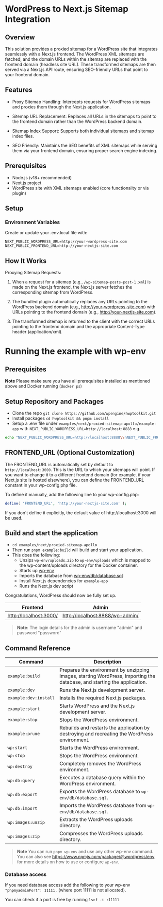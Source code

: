 # WordPress to Next.js Sitemap Integration
## Overview
This solution provides a proxied sitemap for a WordPress site that integrates seamlessly with a Next.js frontend. The WordPress XML sitemaps are fetched, and the domain URLs within the sitemap are replaced with the frontend domain (headless site URL). These transformed sitemaps are then served via a Next.js API route, ensuring SEO-friendly URLs that point to your frontend domain.


## Features

* Proxy Sitemap Handling: Intercepts requests for WordPress sitemaps and proxies them through the Next.js application.

* Sitemap URL Replacement: Replaces all URLs in the sitemaps to point to the frontend domain rather than the WordPress backend domain.

* Sitemap Index Support: Supports both individual sitemaps and sitemap index files.

* SEO Friendly: Maintains the SEO benefits of XML sitemaps while serving them via your frontend domain, ensuring proper search engine indexing.

## Prerequisites

* Node.js (v18+ recommended)
* Next.js project
* WordPress site with XML sitemaps enabled (core functionality or via plugin)

## Setup

### Environment Variables

Create or update your .env.local file with:
```
NEXT_PUBLIC_WORDPRESS_URL=http://your-wordpress-site.com
NEXT_PUBLIC_FRONTEND_URL=http://your-nextjs-site.com
```

## How It Works

Proxying Sitemap Requests:

1. When a request for a sitemap (e.g., `/wp-sitemap-posts-post-1.xml`) is made on the Next.js frontend, the Next.js server fetches the corresponding sitemap from WordPress.

2. The bundled plugin automatically replaces any URLs pointing to the WordPress backend domain (e.g., http://your-wordpress-site.com) with URLs pointing to the frontend domain (e.g., http://your-nextjs-site.com).

3. The transformed sitemap is returned to the client with the correct URLs pointing to the frontend domain and the appropriate Content-Type header (application/xml).

# Running the example with wp-env

## Prerequisites

**Note** Please make sure you have all prerequisites installed as mentioned above and Docker running (`docker ps`)

## Setup Repository and Packages

- Clone the repo `git clone https://github.com/wpengine/hwptoolkit.git`
- Install packages `cd hwptoolkit && pnpm install`
- Setup a .env file under `examples/next/proxied-sitemap-apollo/example-app` with `NEXT_PUBLIC_WORDPRESS_URL=http://localhost:8888`
e.g.

```bash
echo "NEXT_PUBLIC_WORDPRESS_URL=http://localhost:8888\\nNEXT_PUBLIC_FRONTEND_URL=http://localhost:3000" > examples/next/proxied-sitemap-apollo/example-app/.env
```

## FRONTEND_URL (Optional Customization)
The FRONTEND_URL is automatically set by default to `http://localhost:3000`. This is the URL to which your sitemaps will point. If you want to change it to a different frontend domain (for example, if your Next.js site is hosted elsewhere), you can define the FRONTEND_URL constant in your wp-config.php file.

To define it manually, add the following line to your wp-config.php:

```php
define( 'FRONTEND_URL', 'http://your-nextjs-site.com' );
```
If you don't define it explicitly, the default value of http://localhost:3000 will be used.

## Build and start the application

- `cd examples/next/proxied-sitemap-apollo`
- Then run `pnpm example:build` will build and start your application. 
- This does the following:
    - Unzips `wp-env/uploads.zip` to `wp-env/uploads` which is mapped to the wp-content/uploads directory for the Docker container.
    - Starts up [wp-env](https://developer.wordpress.org/block-editor/getting-started/devenv/get-started-with-wp-env/)
    - Imports the database from [wp-env/db/database.sql](wp-env/db/database.sql)
    - Install Next.js dependencies for `example-app`
    - Runs the Next.js dev script

Congratulations, WordPress should now be fully set up.

| Frontend | Admin                        |
|----------|------------------------------|
| [http://localhost:3000/](http://localhost:3000/) | [http://localhost:8888/wp-admin/](http://localhost:8888/wp-admin/) |


> **Note:** The login details for the admin is username "admin" and password "password"


## Command Reference

| Command                | Description                                                                 |
|------------------------|-----------------------------------------------------------------------------|
| `example:build`        | Prepares the environment by unzipping images, starting WordPress, importing the database, and starting the application. |
| `example:dev`          | Runs the Next.js development server.                                       |
| `example:dev:install`  | Installs the required Next.js packages.                                    |
| `example:start`        | Starts WordPress and the Next.js development server.                       |
| `example:stop`         | Stops the WordPress environment.                                           |
| `example:prune`        | Rebuilds and restarts the application by destroying and recreating the WordPress environment. |
| `wp:start`             | Starts the WordPress environment.                                          |
| `wp:stop`              | Stops the WordPress environment.                                           |
| `wp:destroy`           | Completely removes the WordPress environment.                              |
| `wp:db:query`          | Executes a database query within the WordPress environment.                |
| `wp:db:export`         | Exports the WordPress database to `wp-env/db/database.sql`.                |
| `wp:db:import`         | Imports the WordPress database from `wp-env/db/database.sql`.              |
| `wp:images:unzip`      | Extracts the WordPress uploads directory.                                  |
| `wp:images:zip`        | Compresses the WordPress uploads directory.                                |


>**Note** You can run `pnpm wp-env` and use any other wp-env command. You can also see <https://www.npmjs.com/package/@wordpress/env> for more details on how to use or configure `wp-env`.

### Database access

If you need database access add the following to your wp-env `"phpmyadminPort": 11111,` (where port 11111 is not allocated).

You can check if a port is free by running `lsof -i :11111`